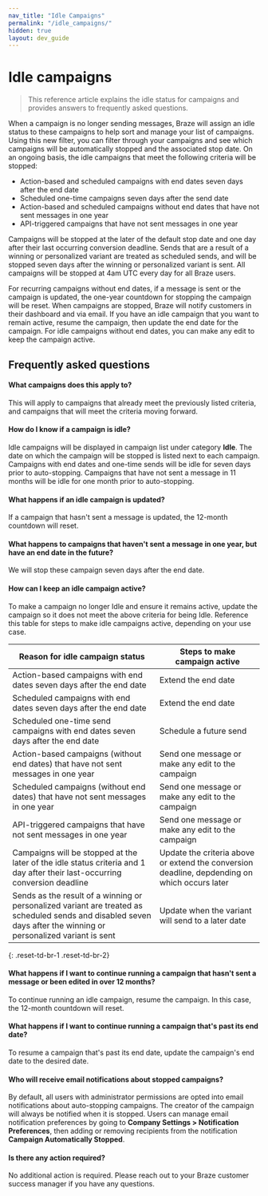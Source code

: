 ```yaml
---
nav_title: "Idle Campaigns"
permalink: "/idle_campaigns/"
hidden: true
layout: dev_guide
---
```


# Idle campaigns

> This reference article explains the idle status for campaigns and provides answers to frequently asked questions.

When a campaign is no longer sending messages, Braze will assign an idle status to these campaigns to help sort and manage your list of campaigns. Using this new filter, you can filter through your campaigns and see which campaigns will be automatically stopped and the associated stop date. On an ongoing basis, the idle campaigns that meet the following criteria will be stopped:
 
- Action-based and scheduled campaigns with end dates seven days after the end date
- Scheduled one-time campaigns seven days after the send date 
- Action-based and scheduled campaigns without end dates that have not sent messages in one year
- API-triggered campaigns that have not sent messages in one year

Campaigns will be stopped at the later of the default stop date and one day after their last occurring conversion deadline. Sends that are a result of a winning or personalized variant are treated as scheduled sends, and will be stopped seven days after the winning or personalized variant is sent. All campaigns will be stopped at 4am UTC every day for all Braze users.

For recurring campaigns without end dates, if a message is sent or the campaign is updated, the one-year countdown for stopping the campaign will be reset. When campaigns are stopped, Braze will notify customers in their dashboard and via email. If you have an idle campaign that you want to remain active, resume the campaign, then update the end date for the campaign. For idle campaigns without end dates, you can make any edit to keep the campaign active.

## Frequently asked questions

#### What campaigns does this apply to?

This will apply to campaigns that already meet the previously listed criteria, and campaigns that will meet the criteria moving forward.

#### How do I know if a campaign is idle?

Idle campaigns will be displayed in campaign list under category **Idle**. The date on which the campaign will be stopped is listed next to each campaign. Campaigns with end dates and one-time sends will be idle for seven days prior to auto-stopping. Campaigns that have not sent a message in 11 months will be idle for one month prior to auto-stopping. 

#### What happens if an idle campaign is updated?

If a campaign that hasn't sent a message is updated, the 12-month countdown will reset. 

#### What happens to campaigns that haven't sent a message in one year, but have an end date in the future?

We will stop these campaign seven days after the end date.

#### How can I keep an idle campaign active?

To make a campaign no longer Idle and ensure it remains active, update the campaign so it does not meet the above criteria for being Idle. Reference this table for steps to make idle campaigns active, depending on your use case.

| Reason for idle campaign status | Steps to make campaign active |
| --- | --- |
| Action-based campaigns with end dates seven days after the end date | Extend the end date |
| Scheduled campaigns with end dates seven days after the end date | Extend the end date |
| Scheduled one-time send campaigns with end dates seven days after the end date | Schedule a future send |
| Action-based campaigns (without end dates) that have not sent messages in one year | Send one message or make any edit to the campaign | 
| Scheduled campaigns (without end dates) that have not sent messages in one year | Send one message or make any edit to the campaign | 
| API-triggered campaigns that have not sent messages in one year | Send one message or make any edit to the campaign |
| Campaigns will be stopped at the later of the idle status criteria and 1 day after their last-occurring conversion deadline | Update the criteria above or extend the conversion deadline, depdending on which occurs later |
| Sends as the result of a winning or personalized variant are treated as scheduled sends and disabled seven days after the winning or personalized variant is sent | Update when the variant will send to a later date |
{: .reset-td-br-1 .reset-td-br-2}

#### What happens if I want to continue running a campaign that hasn't sent a message or been edited in over 12 months?

To continue running an idle campaign, resume the campaign. In this case, the 12-month countdown will reset. 

#### What happens if I want to continue running a campaign that's past its end date?

To resume a campaign that's past its end date, update the campaign's end date to the desired date. 

#### Who will receive email notifications about stopped campaigns?

By default, all users with administrator permissions are opted into email notifications about auto-stopping campaigns. The creator of the campaign will always be notified when it is stopped. Users can manage email notification preferences by going to **Company Settings > Notification Preferences**, then adding or removing recipients from the notification **Campaign Automatically Stopped**.

#### Is there any action required?

No additional action is required. Please reach out to your Braze customer success manager if you have any questions.
